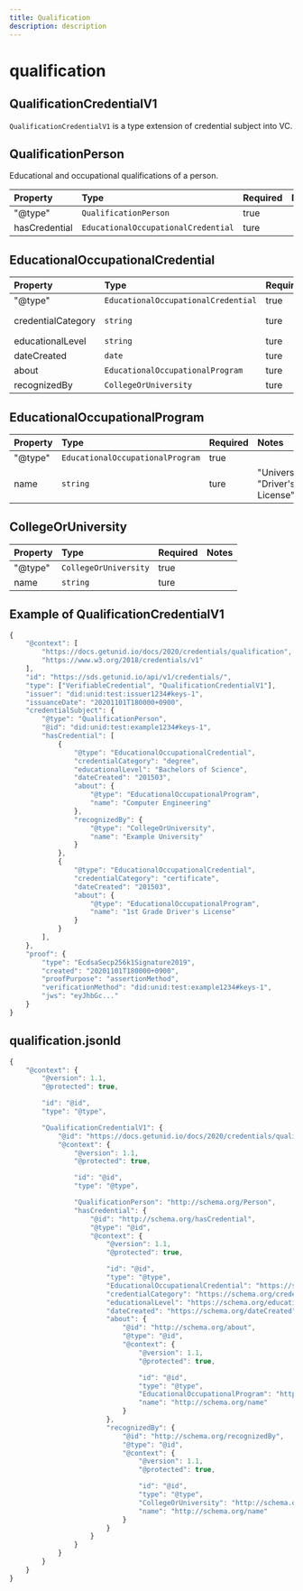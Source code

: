 ```yaml
---
title: Qualification
description: description
---
```


# qualification

## QualificationCredentialV1

`QualificationCredentialV1` is a type extension of credential subject into VC.

## QualificationPerson

Educational and occupational qualifications of a person.

| Property | Type | Required | Notes |
| :--- | :--- | :--- | :--- |
| "@type" | `QualificationPerson` | true |  |
| hasCredential | `EducationalOccupationalCredential` | ture |  |

## EducationalOccupationalCredential

| Property | Type | Required | Notes |
| :--- | :--- | :--- | :--- |
| "@type" | `EducationalOccupationalCredential` | true |  |
| credentialCategory | `string` | ture | "degree", "certificate" |
| educationalLevel | `string` | ture |  |
| dateCreated | `date` | ture |  |
| about | `EducationalOccupationalProgram` | ture |  |
| recognizedBy | `CollegeOrUniversity` | ture |  |

## EducationalOccupationalProgram

| Property | Type | Required | Notes |
| :--- | :--- | :--- | :--- |
| "@type" | `EducationalOccupationalProgram` | true |  |
| name | `string` | ture | "University", "Driver's License" |

## CollegeOrUniversity

| Property | Type | Required | Notes |
| :--- | :--- | :--- | :--- |
| "@type" | `CollegeOrUniversity` | true |  |
| name | `string` | ture |  |

## Example of QualificationCredentialV1

```javascript
{
    "@context": [
        "https://docs.getunid.io/docs/2020/credentials/qualification",
        "https://www.w3.org/2018/credentials/v1"
    ],
    "id": "https://sds.getunid.io/api/v1/credentials/",
    "type": ["VerifiableCredential", "QualificationCredentialV1"],
    "issuer": "did:unid:test:issuer1234#keys-1",
    "issuanceDate": "20201101T180000+0900",
    "credentialSubject": {
        "@type": "QualificationPerson",
        "@id": "did:unid:test:example1234#keys-1",
        "hasCredential": [
            {
                "@type": "EducationalOccupationalCredential",
                "credentialCategory": "degree",
                "educationalLevel": "Bachelors of Science",
                "dateCreated": "201503",
                "about": {
                    "@type": "EducationalOccupationalProgram",
                    "name": "Computer Engineering"
                },
                "recognizedBy": {
                    "@type": "CollegeOrUniversity",
                    "name": "Example University"
                }
            },
            {
                "@type": "EducationalOccupationalCredential",
                "credentialCategory": "certificate",
                "dateCreated": "201503",
                "about": {
                    "@type": "EducationalOccupationalProgram",
                    "name": "1st Grade Driver's License"
                }
            }
        ],
    },
    "proof": {
        "type": "EcdsaSecp256k1Signature2019",
        "created": "20201101T180000+0900",
        "proofPurpose": "assertionMethod",
        "verificationMethod": "did:unid:test:example1234#keys-1",
        "jws": "eyJhbGc..."
    }
}
```

## qualification.jsonld

```javascript
{
    "@context": {
        "@version": 1.1,
        "@protected": true,

        "id": "@id",
        "type": "@type",

        "QualificationCredentialV1": {
            "@id": "https://docs.getunid.io/docs/2020/credentials/qualification#QualificationCredentialV1",
            "@context": {
                "@version": 1.1,
                "@protected": true,

                "id": "@id",
                "type": "@type",

                "QualificationPerson": "http://schema.org/Person",
                "hasCredential": {
                    "@id": "http://schema.org/hasCredential",
                    "@type": "@id",
                    "@context": {
                        "@version": 1.1,
                        "@protected": true,

                        "id": "@id",
                        "type": "@type",
                        "EducationalOccupationalCredential": "https://schema.org/EducationalOccupationalCredential",
                        "credentialCategory": "https://schema.org/credentialCategory",
                        "educationalLevel": "https://schema.org/educationalLevel",
                        "dateCreated": "https://schema.org/dateCreated",
                        "about": {
                            "@id": "http://schema.org/about",
                            "@type": "@id",
                            "@context": {
                                "@version": 1.1,
                                "@protected": true,

                                "id": "@id",
                                "type": "@type",
                                "EducationalOccupationalProgram": "http://schema.org/EducationalOccupationalProgram",
                                "name": "http://schema.org/name"
                            }
                        },
                        "recognizedBy": {
                            "@id": "http://schema.org/recognizedBy",
                            "@type": "@id",
                            "@context": {
                                "@version": 1.1,
                                "@protected": true,

                                "id": "@id",
                                "type": "@type",
                                "CollegeOrUniversity": "http://schema.org/CollegeOrUniversity",
                                "name": "http://schema.org/name"
                            }
                        }
                    }
                }
            }
        }
    }
}
```

